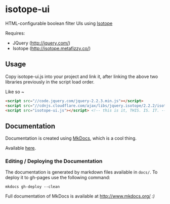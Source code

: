 # isotope-ui
HTML-configurable boolean filter UIs using [Isotope](http://isotope.metafizzy.co/)

Requires:
- JQuery (http://jquery.com/)
- Isotope (http://isotope.metafizzy.co/)

## Usage
Copy isotope-ui.js into your project and link it, after linking the above two libraries previously in the script load order.

Like so ~
```html
<script src="//code.jquery.com/jquery-2.2.3.min.js"></script>
<script src="//cdnjs.cloudflare.com/ajax/libs/jquery.isotope/2.2.2/isotope.pkgd.min.js"></script>
<script src="isotope-ui.js"></script> <!-- this is it, THIS. IS. IT. -->
```

## Documentation
Documentation is created using [MkDocs](http://www.mkdocs.org/), which is a cool thing.

Available [here](https://github.com/GovLab/isotope-ui).

### Editing / Deploying the Documentation

The documentation is generated by markdown files available in `docs/`. To deploy it to gh-pages use the following command:

```
mkdocs gh-deploy --clean
```

Full documentation of MkDocs is available at http://www.mkdocs.org/ *:)*